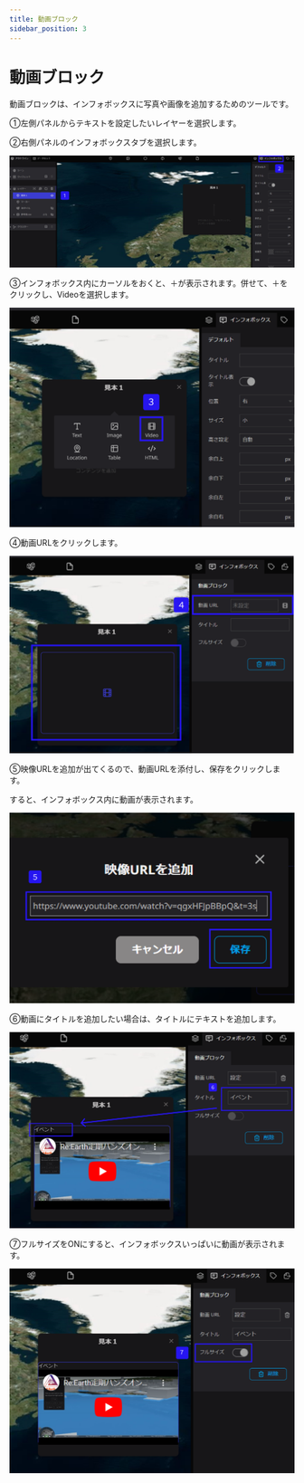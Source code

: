 ```yaml
---
title: 動画ブロック
sidebar_position: 3
---
```


# 動画ブロック

動画ブロックは、インフォボックスに写真や画像を追加するためのツールです。

①左側パネルからテキストを設定したいレイヤーを選択します。

②右側パネルのインフォボックスタブを選択します。

![Group_98.png](./img/Group_98.png)

③インフォボックス内にカーソルをおくと、＋が表示されます。併せて、＋をクリックし、Videoを選択します。

![Untitled.png](./img/Untitled.png)

④動画URLをクリックします。

![Untitled 1.png](./img/Untitled_1.png)

⑤映像URLを追加が出てくるので、動画URLを添付し、保存をクリックします。

すると、インフォボックス内に動画が表示されます。

![Untitled 2.png](./img/Untitled_2.png)

⑥動画にタイトルを追加したい場合は、タイトルにテキストを追加します。

![Untitled 4.png](./img/Untitled_4.png)

⑦フルサイズをONにすると、インフォボックスいっぱいに動画が表示されます。

![Untitled 5.png](./img/Untitled_5.png)